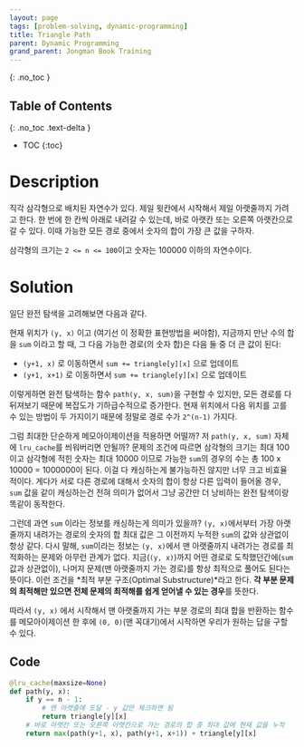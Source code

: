 ```yaml
---
layout: page
tags: [problem-solving, dynamic-programming]
title: Triangle Path
parent: Dynamic Programming
grand_parent: Jongman Book Training
---
```


{: .no_toc }
## Table of Contents
{: .no_toc .text-delta }
- TOC
{:toc}

# Description
 직각 삼각형으로 배치된 자연수가 있다. 제일 윗칸에서 시작해서 제일
 아랫줄까지 가려고 한다. 한 번에 한 칸씩 아래로 내려갈 수 있는데, 바로
 아랫칸 또는 오른쪽 아랫칸으로 갈 수 있다. 이때 가능한 모든 경로
 중에서 숫자의 합이 가장 큰 값을 구하자.

 삼각형의 크기는 `2 <= n <= 100`이고 숫자는 100000 이하의 자연수이다.

# Solution
 일단 완전 탐색을 고려해보면 다음과 같다.

 현재 위치가 `(y, x)` 이고 (여기선 이 정확한 표현방법을 써야함),
 지금까지 만난 수의 합을 `sum` 이라고 할 때, 그 다음 가능한 경로(의
 숫자 합)은 다음 둘 중 더 큰 값이 된다:
  - `(y+1, x)` 로 이동하면서 `sum += triangle[y][x]` 으로 업데이트
  - `(y+1, x+1)` 로 이동하면서 `sum += triangle[y][x]` 으로 업데이트

 이렇게하면 완전 탐색하는 함수 `path(y, x, sum)`을 구현할 수 있지만,
 모든 경로를 다 뒤져보기 때문에 복잡도가 기하급수적으로 증가한다. 현재
 위치에서 다음 위치를 고를 수 있는 방법이 두 가지이기 때문에 정말로
 경로 수가 `2^(n-1)` 가지다.

 그럼 최대한 단순하게 메모아이제이션을 적용하면 어떨까? 저 `path(y, x,
 sum)` 자체에 `lru_cache`를 씌워버리면 안될까? 문제의 조건에 따르면
 삼각형의 크기는 최대 100이고 삼각형에 적힌 숫자는 최대 10000 이므로
 가능한 `sum`의 경우의 수는 총 100 x 10000 = 1000000이 된다. 이걸 다
 캐싱하는게 불가능하진 않지만 너무 크고 비효율적이다. 게다가 서로 다른
 경로에 대해서 숫자의 합이 항상 다른 입력이 들어올 경우, `sum` 값을
 같이 캐싱하는건 전혀 의미가 없어서 그냥 공간만 더 낭비하는 완전
 탐색이랑 똑같이 동작한다.

 그런데 과연 `sum` 이라는 정보를 캐싱하는게 의미가 있을까? `(y,
 x)`에서부터 가장 아랫줄까지 내려가는 경로의 숫자의 합 최대 값은 그
 이전까지 누적한 `sum`의 값와 상관없이 항상 같다. 다시 말해,
 `sum`이라는 정보는 `(y, x)`에서 맨 아랫줄까지 내려가는 경로를
 최적화하는 문제와 아무런 관계가 없다. 지금(`(y, x)`)까지 어떤 경로로
 도착했던간에(`sum` 값과 상관없이), 나머지 문제(맨 아랫줄까지 가는
 경로)를 항상 최적으로 풀어도 된다는 뜻이다. 이런 조건을 *최적 부분
 구조(Optimal Substructure)*라고 한다. **각 부분 문제의 최적해만
 있으면 전체 문제의 최적해를 쉽게 얻어낼 수 있는 경우**를 뜻한다.

 따라서 `(y, x)` 에서 시작해서 맨 아랫줄까지 가는 부분 경로의 최대
 합을 반환하는 함수를 메모아이제이션 한 후에 `(0, 0)`(맨 꼭대기)에서
 시작하면 우리가 원하는 답을 구할 수 있다.

## Code

```python
@lru_cache(maxsize=None)
def path(y, x):
    if y == n - 1:
        # 맨 아랫줄에 도달 - y 값만 체크하면 됨
        return triangle[y][x]
    # 바로 아랫칸 또는 오른쪽 아랫칸으로 가는 경로의 합 중 최대 값에 현재 값을 누적
    return max(path(y+1, x), path(y+1, x+1)) + triangle[y][x]
```

